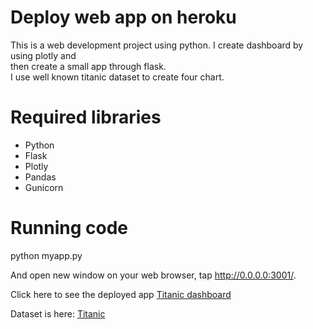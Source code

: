 # Deploy web app on heroku
This is a web development project using python.
I create dashboard by using plotly and <br> then create a small app through flask. <br>
I use well known titanic dataset to create four chart.
# Required libraries
- Python
- Flask
- Plotly
- Pandas
- Gunicorn
# Running code
python myapp.py

And open new window on your web browser, tap http://0.0.0.0:3001/.





<p> Click here to see the deployed app <a href="https://mc-titanic-dashboard.herokuapp.com/" target="_blank" rel="noopener noreferrer"> Titanic dashboard </a></p>

<p> Dataset is here: <a href="https://www.kaggle.com/c/titanic/" target="_blank" rel="noopener noreferrer"> Titanic </a></p>

